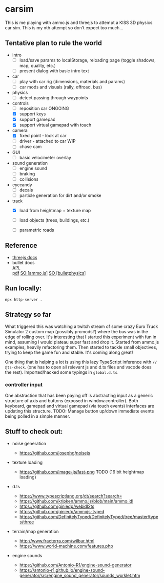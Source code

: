 # carsim

This is me playing with ammo.js and threejs to attempt a KISS 3D physics car sim.
This is my nth attempt so don't expect too much...


## Tentative plan to rule the world
- intro
    - [ ] load/save params to localStorage, reloading page (toggle shadows, map, quality, etc.)
    - [ ] present dialog with basic intro text
- car
    - [ ] play with car rig (dimensions, materials and params)
    - [ ] car mods and visuals (rally, offroad, bus)
- physics
    - [ ] detect passing through waypoints
- controls
    - [ ] reposition car ONGOING
    - [x] support keys
    - [x] support gamepad
    - [x] support virtual gamepad with touch
- camera
    - [x] fixed point - look at car
    - [ ] driver - attached to car WIP
    - [ ] chase cam
- GUI
    - [ ] basic velocimeter overlay
- sound generation
    - [ ] engine sound
    - [ ] braking
    - [ ] collisions
- eyecandy
    - [ ] decals
    - [ ] particle generation for dirt and/or smoke
- track
    - [x] load from heightmap + texture map
    - [ ] load objects (trees, buildings, etc.)
    - [ ] parametric roads


## Reference

- [threejs docs](https://threejs.org/docs/)
- bullet docs  
[API](https://pybullet.org/Bullet/BulletFull/),  
[pdf](https://github.com/bulletphysics/bullet3/blob/master/docs/Bullet_User_Manual.pdf)
[SO [ammo.js]](https://stackoverflow.com/questions/tagged/ammo.js)
[SO [bulletphysics]](https://stackoverflow.com/questions/tagged/bulletphysics)


## Run locally:

    npx http-server .


## Strategy so far

What triggered this was watching a twitch stream of some crazy Euro Truck Simulator 2 custom map (possibly promods?) where the bus was in
the edge of rolling over. It's interesting that I started this experiment with fun in mind, assuming I would plateau super fast and drop it.
Started from ammo.js examples, heavily refactoring them. Then started to tackle small objectives, trying to keep the game fun and stable.
It's coming along great!

One thing that is helping a lot is using this lazy TypeScript inference with `// @ts-check`. (one has to open all relevant js and d.ts files and vscode does the rest).
Imported/hacked some typings in `global.d.ts`.


### controller input

One abstraction that has been paying off is abstracting input as a generic structure of axis and buttons (exposed in window.controller).
Both keyboard, gamepad and virtual gamepad (via touch events) interfaces are updating this structure.
TODO: Manage button up/down immediate events being polled in a simple manner.


## Stuff to check out:

- noise generation
    - https://github.com/josephg/noisejs

- texture loading
    - https://github.com/image-js/fast-png TODO (16 bit heightmap loading)

- d.ts
    - https://www.typescriptlang.org/dt/search?search=
    - https://github.com/kripken/ammo.js/blob/main/ammo.idl
    - https://github.com/giniedp/webidl2ts
    - https://github.com/giniedp/ammojs-typed
    - https://github.com/DefinitelyTyped/DefinitelyTyped/tree/master/types/three

- terrain/map generation
    - http://www.fracterra.com/wilbur.html
    - https://www.world-machine.com/features.php

- engine sounds
    - https://github.com/Antonio-R1/engine-sound-generator
    - https://antonio-r1.github.io/engine-sound-generator/src/engine_sound_generator/sounds_worklet.htm

